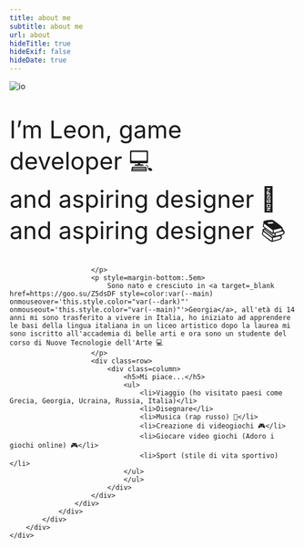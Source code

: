 ```yaml
---
title: about me
subtitle: about me
url: about
hideTitle: true
hideExif: false
hideDate: true
---
```


![io](/Saa.png)

<section class=section>
	<div class=center>
    <div class=slide info=true path=/about/>
    <div>
        <div class=center>
<section class=section>
    <div class=slide info=true path=/about/>
    <div>
        <div class=center>
            <div class=slide-info>
                <div class=content>
                    <div align=left-aligned>
                        <p style=font-size:3em;margin-bottom:.5em>
                            I’m Leon, game developer 💻<br>
							and aspiring designer 📓<br>
					and aspiring designer 📚<br>

                        </p>
                        <p style=margin-bottom:.5em>
                            Sono nato e cresciuto in <a target=_blank href=https://goo.su/Z5dsDF style=color:var(--main) onmouseover='this.style.color="var(--dark)"' onmouseout='this.style.color="var(--main)"'>Georgia</a>, all'età di 14 anni mi sono trasferito a vivere in Italia, ho iniziato ad apprendere le basi della lingua italiana in un liceo artistico dopo la laurea mi sono iscritto all'accademia di belle arti e ora sono un studente del corso di Nuove Tecnologie dell'Arte 💻
                        </p>
                        <div class=row>
                            <div class=column>
                                <h5>Mi piace...</h5>
                                <ul>
                                    <li>Viaggio (ho visitato paesi come Grecia, Georgia, Ucraina, Russia, Italia)</li>
                                    <li>Disegnare</li>
									<li>Musica (rap russo) 🎵</li>
                                    <li>Creazione di videogiochi 🎮</li>
                                    <li>Giocare video giochi (Adoro i giochi online) 🎮</li>
                                    <li>Sport (stile di vita sportivo)</li>
                                </ul>
                                </ul>
                            </div>
                        </div>
                    </div>
                </div>
            </div>
        </div>
    </div>
</div></section>
